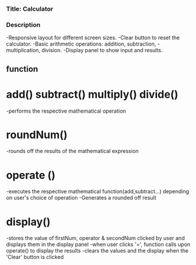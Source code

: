 ### Title: Calculator

### Description
-Responsive layout for different screen sizes.
-Clear button to reset the calculator.
-Basic arithmetic operations: addition, subtraction, -multiplication, division.
-Display panel to show input and results.

## function

# add() subtract() multiply() divide()
-performs the respective mathematical operation

# roundNum()
-rounds off the results of the mathematical expression

# operate ()
-executes the respective mathematical function(add,subtract...) depending on user's choice of operation
-Generates a rounded off result

# display()
-stores the value of firstNum, operator & secondNum clicked by user and displays them in the display panel
-when user clicks '=', function calls upon operate() to display the results
-clears the values and the display when the 'Clear' button is clicked

